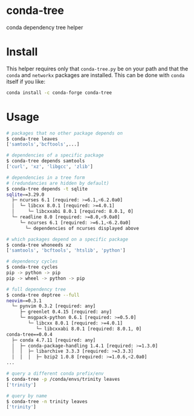 
# conda-tree

conda dependency tree helper

# Install

This helper requires only that `conda-tree.py` be on your path and
that the `conda` and `networkx` packages are installed.  This can be
done with `conda` itself if you like:

```bash
conda install -c conda-forge conda-tree
```

# Usage

```bash
# packages that no other package depends on
$ conda-tree leaves
['samtools','bcftools',...]

# dependencies of a specific package
$ conda-tree depends samtools
['curl', 'xz', 'libgcc', 'zlib']

# dependencies in a tree form 
# (redundancies are hidden by default)
$ conda-tree depends -t sqlite
sqlite==3.29.0
  ├─ ncurses 6.1 [required: >=6.1,<6.2.0a0]
  │  └─ libcxx 8.0.1 [required: >=4.0.1]
  │     └─ libcxxabi 8.0.1 [required: 8.0.1, 0]
  └─ readline 8.0 [required: >=8.0,<9.0a0]
     └─ ncurses 6.1 [required: >=6.1,<6.2.0a0]
       └─ dependencies of ncurses displayed above

# which packages depend on a specific package
$ conda-tree whoneeds xz
['samtools', 'bcftools', 'htslib', 'python']

# dependency cycles
$ conda-tree cycles
pip -> python -> pip
pip -> wheel -> python -> pip

# full dependency tree
$ conda-tree deptree --full
neovim==0.3.1
  └─ pynvim 0.3.2 [required: any]
     ├─ greenlet 0.4.15 [required: any]
     └─ msgpack-python 0.6.1 [required: >=0.5.0]
        └─ libcxx 8.0.1 [required: >=4.0.1]
           └─ libcxxabi 8.0.1 [required: 8.0.1, 0]
conda-tree==0.0.4
  ├─ conda 4.7.11 [required: any]
  │  ├─ conda-package-handling 1.4.1 [required: >=1.3.0]
  │  │  ├─ libarchive 3.3.3 [required: >=3.3.3]
  │  │  │  ├─ bzip2 1.0.8 [required: >=1.0.6,<2.0a0]
...

# query a different conda prefix/env
$ conda-tree -p /conda/envs/trinity leaves
['trinity']

# query by name
$ conda-tree -n trinity leaves
['trinity']
```
